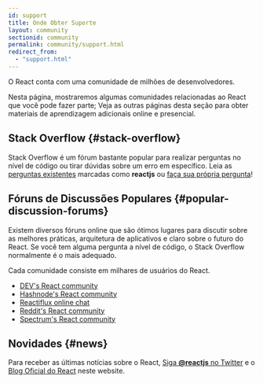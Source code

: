 ```yaml
---
id: support
title: Onde Obter Suporte
layout: community
sectionid: community
permalink: community/support.html
redirect_from:
  - "support.html"
---
```


O React conta com uma comunidade de milhões de desenvolvedores.

Nesta página, mostraremos algumas comunidades relacionadas ao React que você pode fazer parte;
Veja as outras páginas desta seção para obter materiais de aprendizagem adicionais online e presencial.

## Stack Overflow {#stack-overflow}

Stack Overflow é um fórum bastante popular para realizar perguntas no nível de código ou tirar dúvidas sobre um erro em específico. Leia as [perguntas existentes](https://stackoverflow.com/questions/tagged/reactjs) marcadas como **reactjs** ou [faça sua própria pergunta](https://stackoverflow.com/questions/ask?tags=reactjs)!

## Fóruns de Discussões Populares {#popular-discussion-forums}

Existem diversos fóruns online que são ótimos lugares para discutir sobre as melhores práticas, arquitetura de aplicativos e claro sobre o futuro do React. Se você tem alguma pergunta a nível de código, o Stack Overflow normalmente é o mais adequado.

Cada comunidade consiste em milhares de usuários do React.


* [DEV's React community](https://dev.to/t/react)
* [Hashnode's React community](https://hashnode.com/n/reactjs)
* [Reactiflux online chat](https://discord.gg/0ZcbPKXt5bZjGY5n)
* [Reddit's React community](https://www.reddit.com/r/reactjs/)
* [Spectrum's React community](https://spectrum.chat/react)

## Novidades {#news}

Para receber as últimas notícias sobre o React, [Siga **@reactjs** no Twitter](https://twitter.com/reactjs) e o [Blog Oficial do React](/blog/) neste website.

